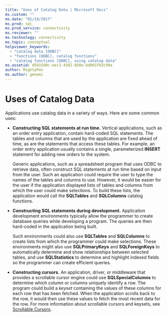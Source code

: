 ```yaml
---
title: "Uses of Catalog Data | Microsoft Docs"
ms.custom: ""
ms.date: "01/19/2017"
ms.prod: sql
ms.prod_service: connectivity
ms.reviewer: ""
ms.technology: connectivity
ms.topic: conceptual
helpviewer_keywords: 
  - "catalog data [ODBC]"
  - "functions [ODBC], catalog functions"
  - "catalog functions [ODBC], using catalog data"
ms.assetid: d5915d0c-eec3-4382-850e-bd863763c99a
author: MightyPen
ms.author: genemi
---
```

# Uses of Catalog Data
Applications use catalog data in a variety of ways. Here are some common uses:  
  
-   **Constructing SQL statements at run time.** Vertical applications, such as an order entry application, contain hard-coded SQL statements. The tables and columns that are used by the application are fixed ahead of time, as are the statements that access these tables. For example, an order entry application usually contains a single, parameterized **INSERT** statement for adding new orders to the system.  
  
     Generic applications, such as a spreadsheet program that uses ODBC to retrieve data, often construct SQL statements at run time based on input from the user. Such an application could require the user to type the names of the tables and columns to use. However, it would be easier for the user if the application displayed lists of tables and columns from which the user could make selections. To build these lists, the application would call the **SQLTables** and **SQLColumns** catalog functions.  
  
-   **Constructing SQL statements during development.** Application development environments typically allow the programmer to create database queries while developing a program. The queries are then hard-coded in the application being built.  
  
     Such environments could also use **SQLTables** and **SQLColumns** to create lists from which the programmer could make selections. These environments might also use **SQLPrimaryKeys** and **SQLForeignKeys** to automatically determine and show relationships between selected tables, and use **SQLStatistics** to determine and highlight indexed fields so the programmer can create efficient queries.  
  
-   **Constructing cursors.** An application, driver, or middleware that provides a scrollable cursor engine could use **SQLSpecialColumns** to determine which column or columns uniquely identify a row. The program could build a *keyset* containing the values of these columns for each row that has been fetched. When the application scrolls back to the row, it would then use these values to fetch the most recent data for the row. For more information about scrollable cursors and keysets, see [Scrollable Cursors](../../../odbc/reference/develop-app/scrollable-cursors.md).

